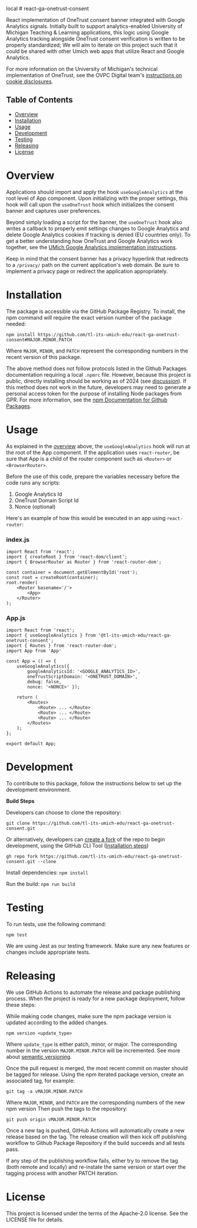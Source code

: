  local # react-ga-onetrust-consent

React implementation of OneTrust consent banner integrated with Google Analytics signals. Initially built to support analytics-enabled University of Michigan Teaching & Learning applications, this logic using Google Analytics tracking alongside OneTrust consent verification is written to be properly standardized; We will aim to iterate on this project such that it could be shared with other Umich web apps that utilize React and Google Analytics. 

For more information on the University of Michigan's technical implementation of OneTrust, see the OVPC Digital team's [instructions on cookie disclosures](https://vpcomm.umich.edu/resources/cookie-disclosure/).

## Table of Contents

- [Overview](#overview)
- [Installation](#installation)
- [Usage](#usage)
- [Development](#development)
- [Testing](#testing)
- [Releasing](#releasing)
- [License](#license)

# Overview


Applications should import and apply the hook `useGoogleAnalytics` at the root level of App component. Upon initializing with the proper settings, this hook will call upon the `useOneTrust` hook which initializes the consent banner and captures user preferences.

Beyond simply loading a script for the banner, the `useOneTrust` hook also writes a callback to properly emit settings changes to Google Analytics and delete Google Analytics cookies if tracking is denied (EU countries only). To get a better understanding how OneTrust and Google Analytics work together, see the [UMich Google Analytics implementation instructions](https://vpcomm.umich.edu/resources/cookie-disclosure/#3rd-party-google-analytics).

Keep in mind that the consent banner has a privacy hyperlink that redirects to a `/privacy/` path on the current application's web domain. Be sure to implement a privacy page or redirect the application appropriately.


# Installation
The package is accessible via the GitHub Package Registry. To install, the npm command will require the exact version number of the package needed:

```npm install https://github.com/tl-its-umich-edu/react-ga-onetrust-consent#MAJOR.MINOR.PATCH```

Where `MAJOR`, `MINOR`, and `PATCH` represent the corresponding numbers in the recent version of this package.

The above method does not follow protocols listed in the Github Packages documentation requiring a local `.npmrc` file. However, because this project is public, directly installing should be working as of 2024 (see [discussion](https://github.com/orgs/community/discussions/19037#discussioncomment-9579768)). If this method does not work in the future, developers may need to generate a personal access token for the purpose of installing Node packages from GPR. For more information, see the [npm Documentation for Github Packages](https://docs.github.com/en/packages/working-with-a-github-packages-registry/working-with-the-npm-registry).

# Usage

As explained in the [overview](#overview) above, the `useGoogleAnalytics` hook will run at the root of the App component. If the application uses `react-router`, be sure that App is a child of the router component such as `<Router>` or `<BrowserRouter>`.

Before the use of this code, prepare the variables necessary before the code runs any scripts:
   1) Google Analytics Id
   2) OneTrust Domain Script Id
   3) Nonce (optional)

Here's an example of how this would be executed in an app using `react-router`:

### index.js

```
import React from 'react';
import { createRoot } from 'react-dom/client';
import { BrowserRouter as Router } from 'react-router-dom';

const container = document.getElementById('root');
const root = createRoot(container);
root.render(
    <Router basename='/'>
        <App>
    </Router>
);
```

### App.js
```
import React from 'react'; 
import { useGoogleAnalytics } from '@tl-its-umich-edu/react-ga-onetrust-consent'; 
import { Routes } from 'react-router-dom';
import App from 'App'

const App = () => { 
    useGoogleAnalytics({ 
        googleAnalyticsId: '<GOOGLE_ANALYTICS_ID>', 
        oneTrustScriptDomain: '<ONETRUST_DOMAIN>', 
        debug: false, 
        nonce: '<NONCE>' });

    return (
        <Routes>
            <Route> ... </Route>
            <Route> ... </Route>
            <Route> ... </Route>
        </Routes>
    );
};

export default App;
```

# Development
To contribute to this package, follow the instructions below to set up the development environment.

**Build Steps**

Developers can choose to clone the repository: 

```git clone https://github.com/tl-its-umich-edu/react-ga-onetrust-consent.git```

Or alternatively, developers can [create a fork](https://cli.github.com/manual/gh_repo_fork) of the repo to begin development, using the GitHub CLI Tool ([Installation steps](https://github.com/cli/cli#installation))

```gh repo fork https://github.com/tl-its-umich-edu/react-ga-onetrust-consent.git --clone```

Install dependencies: `npm install `

Run the build: `npm run build `

# Testing
To run tests, use the following command:

```npm test ```

We are using Jest as our testing framework. Make sure any new features or changes include appropriate tests.

# Releasing
We use GitHub Actions to automate the release and package publishing process. When the project is ready for a new package deployment, follow these steps:

While making code changes, make sure the npm package version is updated according to the added changes. 

```npm version <update_type>```

Where `update_type` is either patch, minor, or major. The corresponding number in the version `MAJOR.MINOR.PATCH` will be incremented. See more about [semantic versioning](https://docs.npmjs.com/about-semantic-versioning#incrementing-semantic-versions-in-published-packages).

Once the pull request is merged, the most recent commit on master should be tagged for release. Using the npm iterated package version, create an associated tag, for example:

 ```git tag -a vMAJOR.MINOR.PATCH```

Where `MAJOR`, `MINOR`, and `PATCH` are the corresponding numbers of the new npm version Then push the tags to the repository: 

```git push origin vMAJOR.MINOR.PATCH```

Once a new tag is pushed, GitHub Actions will automatically create a new release based on the tag. The release creation will then kick off publishing workflow to Github Package Repository if the build succeeds and all tests pass.

If any step of the publishing workflow fails, either try to remove the tag (both remote and locally) and re-instate the same version or start over the tagging process with another PATCH iteration.

# License
This project is licensed under the terms of the Apache-2.0 license. See the LICENSE file for details.

